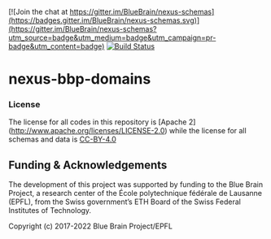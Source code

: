 [![Join the chat at https://gitter.im/BlueBrain/nexus-schemas](https://badges.gitter.im/BlueBrain/nexus-schemas.svg)](https://gitter.im/BlueBrain/nexus-schemas?utm_source=badge&utm_medium=badge&utm_campaign=pr-badge&utm_content=badge)
[![Build Status](https://bbpcode.epfl.ch/ci/buildStatus/icon?job=nexus.sbt.nexus-bbp-domains)](https://bbpcode.epfl.ch/ci/job/nexus.sbt.nexus-bbp-domains)

# nexus-bbp-domains


### License

The license for all codes in this repository is [Apache 2] (http://www.apache.org/licenses/LICENSE-2.0) while the license for all schemas and data is [CC-BY-4.0](https://github.com/BlueBrain/nexus-bbp-domains/blob/master/modules/bbp-atlas/src/main/resources/LICENSE)

Funding & Acknowledgements
--------------------------

The development of this project was supported by funding to the Blue Brain Project, a research center of the École polytechnique fédérale de Lausanne (EPFL), from the Swiss government’s ETH Board of the Swiss Federal Institutes of Technology.

Copyright (c) 2017-2022 Blue Brain Project/EPFL
